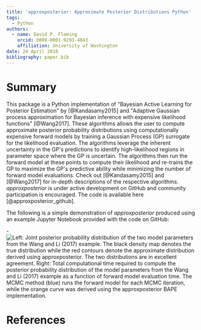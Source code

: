 ```yaml
---
title: 'approxposterior: Approximate Posterior Distributions Python'
tags:
  - Python
authors:
  - name: David P. Fleming
    orcid: 0000-0001-9293-4043
    affiliation: University of Washington
date: 24 April 2018
bibliography: paper.bib
---
```


# Summary

This package is a Python implementation of "Bayesian Active Learning for Posterior Estimation" by [@Kandasamy2015] and "Adaptive Gaussian process approximation for Bayesian inference with expensive likelihood functions" [@Wang2017]. These algorithms allows the user to compute approximate posterior probability distributions using computationally expensive forward models by training a Gaussian Process (GP) surrogate for the likelihood evaluation.  The algorithms leverage the inherent uncertainty in the GP's predictions to identify high-likelihood regions in parameter space where the GP is uncertain.  The algorithms then run the forward model at these points to compute their likelihood and re-trains the GP to maximize the GP's predictive ability while minimizing the number of forward model evaluations.  Check out [@Kandasamy2015] and [@Wang2017] for in-depth descriptions of the respective algorithms. *approxposterior* is under active development on GitHub and community participation is encouraged.  The code is available here [@approxposterior_github].

The following is a simple demonstration of *approxposterior* produced using an example Jupyter Notebook provided with the code on GitHub:

-![Left: Joint posterior probability distribution of the two model parameters from the Wang and Li (2017) example. The black density map denotes the true distribution while the red contours denote the approximate distribution derived using *approxposterior*. The two distributions are in excellent agreement. Right: Total computational time required to compute the posterior probability distribution of the model parameters from the Wang and Li (2017) example as a function of forward model evaluation time. The MCMC method (blue) runs the forward model for each MCMC iteration, while the orange curve was derived using the *approxposterior* BAPE implementation.](acc_scal.png)

# References
